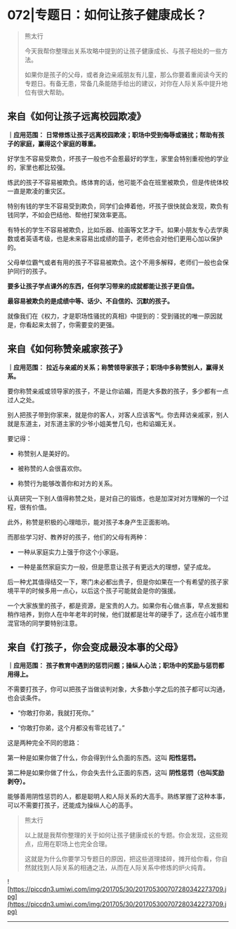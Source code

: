 # 072|专题日：如何让孩子健康成长？

> 熊太行
> 
> 今天我帮你整理出关系攻略中提到的让孩子健康成长、与孩子相处的一些方法。
> 
> 如果你是孩子的父母，或者身边亲戚朋友有儿童，那么你要着重阅读今天的专题日。有备无患，常备几条能随手给出的建议，对你在人际关系中提升地位有很大帮助。

## 来自《如何让孩子远离校园欺凌》

 **｜应用范围：**  **日常修炼让孩子远离校园欺凌；职场中受到侮辱或骚扰；帮助有孩子的家庭，赢得这个家庭的尊重。**

好学生不容易受欺负，坏孩子一般也不会惹最好的学生，家里会特别重视他的学业的，家里也都比较强。

练武的孩子不容易被欺负。练体育的话，他可能不会在班里被欺负，但是传统体校一直是欺凌的重灾区。

特别有钱的学生不容易受到欺负，同学们会捧着他，坏孩子很快就会发现，欺负有钱同学，不如会巴结他、帮他打架效率更高。

有特长的学生不容易被欺负，比如乐器、绘画等文艺才干。如果小朋友专心去学奥数或者英语考级，也是未来容易出成绩的苗子，老师也会对他们更用心加以保护的。

父母单位霸气或者有用的孩子不容易被欺负。这个不用多解释，老师们一般也会保护同行的孩子。

 **要多让孩子学点课外的东西，任何学习带来的成就都能让孩子更自信。**

 **最容易被欺负的是成绩中等、话少、不自信的、沉默的孩子。**

就像我们在《权力，才是职场性骚扰的真相》中提到的：受到骚扰的唯一原因就是，你看起来太弱了，你需要变的更强。

## 来自《如何称赞亲戚家孩子》

 **｜应用范围：**  **拉近与亲戚的关系；称赞领导家孩子；职场中多称赞别人，赢得关系。**

要你称赞亲戚或领导家的孩子，不是让你谄媚，而是大多数的孩子，多少都有一点过人之处。

别人把孩子带到你家来，就是你的客人，对客人应该客气。你去拜访亲戚家，别人就是东道主，对东道主家的少爷小姐美誉几句，也和谄媚无关。

要记得：

* 称赞别人是美好的。

* 被称赞的人会很喜欢你。

* 称赞行为能够改善你和对方的关系。

认真研究一下别人值得称赞之处，是对自己的锻炼，也是加深对对方理解的一个过程，很有价值。

此外，称赞是积极的心理暗示，能对孩子本身产生正面影响。

而那些学习好、教养好的孩子，他们的父母有两种：

* 一种从家庭实力上强于你这个小家庭。

* 一种是虽然家庭实力一般，但是愿意让孩子有更远大的理想，望子成龙。

后一种尤其值得结交一下，寒门未必都出贵子，但是你如果在一个有希望的孩子家境平平的时候多用一点心，以后这个孩子可能就会是你的强援。

一个大家族里的孩子，都是资源，是宝贵的人力。如果你有心做点事，早点发掘和稍作培养，到你人在中年老年的时候，他们就都是壮年的硬手了，这点在小城市里混官场的同学要特别注意。

## 来自《打孩子，你会变成最没本事的父母》

 **｜应用范围：**  **孩子教育中遇到的惩罚问题；操纵人心法；职场中的奖励与惩罚都用得上。**

不需要打孩子，你可以把孩子当做谈判对象，大多数小学之后的孩子都可以沟通，也会谈条件。

* “你敢打你弟，我就打死你。”

* “你敢打你弟，这个月都没有零花钱了。”

这是两种完全不同的思路：

第一种是如果你做了什么，你会得到什么负面的东西。这叫 **阳性惩罚。**

第二种是如果你做了什么，你会失去什么正面的东西，这叫 **阴性惩罚（也叫奖励剥夺）。**

能够善用阴性惩罚的人，都是聪明人和人际关系的大高手。熟练掌握了这种本事，可以不需要打孩子，还能成为操纵人心的高手。

> 熊太行
> 
> 以上就是我帮你整理的关于如何让孩子健康成长的专题。你会发现，这些观点，应用在职场上也完全合理。
> 
> 这就是为什么你要学习专题日的原因，把这些道理揉碎，摊开给你看，你自然就找到人际关系的相通之法，从而在人际关系中修炼的炉火纯青。

![https://piccdn3.umiwi.com/img/201705/30/201705300707280342273709.jpg](https://piccdn3.umiwi.com/img/201705/30/201705300707280342273709.jpg)

---
